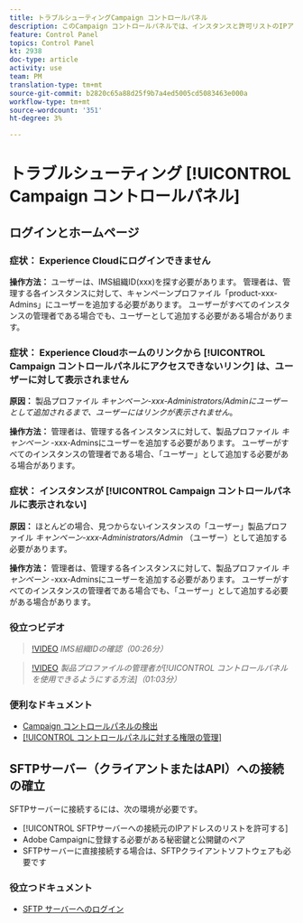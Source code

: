 ```yaml
---
title: トラブルシューティングCampaign コントロールパネル
description: このCampaign コントロールパネルでは、インスタンスと許可リストのIPアドレス別に、SFTPストレージを監視および管理できます。
feature: Control Panel
topics: Control Panel
kt: 2938
doc-type: article
activity: use
team: PM
translation-type: tm+mt
source-git-commit: b2820c65a88d25f9b7a4ed5005cd5083463e000a
workflow-type: tm+mt
source-wordcount: '351'
ht-degree: 3%

---
```



# トラブルシューティング [!UICONTROL Campaign コントロールパネル]

## ログインとホームページ

### 症状： Experience Cloudにログインできません

**操作方法：**
ユーザーは、IMS組織ID(xxx)を探す必要があります。 管理者は、管理する各インスタンスに対して、キャンペーンプロファイル「product-xxx-Admins」にユーザーを追加する必要があります。 ユーザーがすべてのインスタンスの管理者である場合でも、ユーザーとして追加する必要がある場合があります。

### 症状： Experience Cloudホームのリンクから [!UICONTROL Campaign コントロールパネルにアクセスできないリンク] は、ユーザーに対して表示されません

**原因：**
製品プロファイル _キャンペーン-xxx-Administrators/Adminにユーザーとして追加されるまで、ユーザーにはリンクが表示されません_。

**操作方法：**
管理者は、管理する各インスタンスに対して、製品プロファイル _キャンペーン_ -xxx-Adminsにユーザーを追加する必要があります。 ユーザーがすべてのインスタンスの管理者である場合、「ユーザー」として追加する必要がある場合があります。

### 症状： インスタンスが [!UICONTROL Campaign コントロールパネルに表示されない]

**原因：**
ほとんどの場合、見つからないインスタンスの「ユーザー」製品プロファイル _キャンペーン-xxx-Administrators/Admin_ （ユーザー）として追加する必要があります。

**操作方法：**
管理者は、管理する各インスタンスに対して、製品プロファイル _キャンペーン_ -xxx-Adminsにユーザーを追加する必要があります。 ユーザーがすべてのインスタンスの管理者である場合でも、「ユーザー」として追加する必要がある場合があります。

### 役立つビデオ

>[!VIDEO](https://video.tv.adobe.com/v/27183?quality=12)
*IMS組織IDの確認（00:26分）*

>[!VIDEO](https://video.tv.adobe.com/v/27147?quality=12)
*製品プロファイルの管理者が[!UICONTROL コントロールパネルを使用できるようにする方法]（01:03分）*

### 便利なドキュメント

* [Campaign コントロールパネルの検出](https://helpx.adobe.com/campaign/kb/control-panel-overview.html)
* [[!UICONTROL コントロールパネルに対する権限の管理]](https://helpx.adobe.com/campaign/kb/control-panel-access.html)

## SFTPサーバー（クライアントまたはAPI）への接続の確立

SFTPサーバーに接続するには、次の環境が必要です。

* [!UICONTROL SFTPサーバーへの接続元のIPアドレスのリストを許可する]
* Adobe Campaignに登録する必要がある秘密鍵と公開鍵のペア
* SFTPサーバーに直接接続する場合は、SFTPクライアントソフトウェアも必要です

### 役立つドキュメント

* [SFTP サーバーへのログイン](https://helpx.adobe.com/campaign/kb/control-panel-sftp.html#LoggingintoyourSFTPserver)

